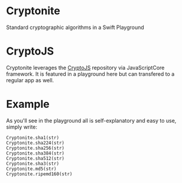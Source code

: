 # Cryptonite
Standard cryptographic algorithms in a Swift Playground
# CryptoJS
Cryptonite leverages the [CryptoJS](https://code.google.com/p/crypto-js/) repository via JavaScriptCore framework. It is featured in a playground here but can transfered to a regular app as well.
# Example
As you'll see in the playground all is self-explanatory and easy to use, simply write:
```
Cryptonite.sha1(str)
Cryptonite.sha224(str)
Cryptonite.sha256(str)
Cryptonite.sha384(str)
Cryptonite.sha512(str)
Cryptonite.sha3(str)
Cryptonite.md5(str)
Cryptonite.ripemd160(str)
```
